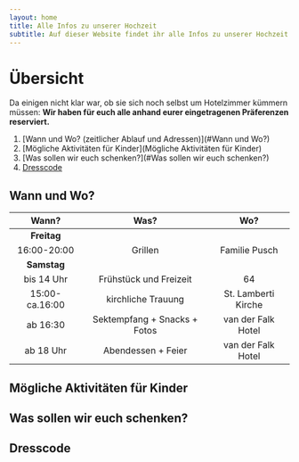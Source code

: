 ```yaml
---
layout: home
title: Alle Infos zu unserer Hochzeit
subtitle: Auf dieser Website findet ihr alle Infos zu unserer Hochzeit. Von Datum und Ort bis Dresscode.
---
```

# Übersicht
Da einigen nicht klar war, ob sie sich noch selbst um Hotelzimmer kümmern müssen: **Wir haben für euch alle anhand eurer eingetragenen Präferenzen reserviert.**
1. [Wann und Wo? (zeitlicher Ablauf und Adressen)](#Wann und Wo?)
2. [Mögliche Aktivitäten für Kinder](Mögliche Aktivitäten für Kinder)
3. [Was sollen wir euch schenken?](#Was sollen wir euch schenken?)
4. [Dresscode](#Dresscode)

## Wann und Wo?
|      Wann?     	|             Was?             	|         Wo?         	|
|:--------------:	|:----------------------------:	|:-------------------:	|
|   **Freitag**  	|                              	|                     	|
|   16:00-20:00  	|            Grillen           	|    Familie Pusch    	|
|   **Samstag**  	|                              	|                     	|
|   bis 14 Uhr   	|    Frühstück und Freizeit    	|          64         	|
| 15:00-ca.16:00 	|      kirchliche Trauung      	| St. Lamberti Kirche 	|
|    ab 16:30    	| Sektempfang + Snacks + Fotos 	|  van der Falk Hotel 	|
|    ab 18 Uhr   	| Abendessen + Feier           	| van der Falk Hotel  	|

## Mögliche Aktivitäten für Kinder
## Was sollen wir euch schenken?
## Dresscode

<!-- 
{% include test.md %} -->
